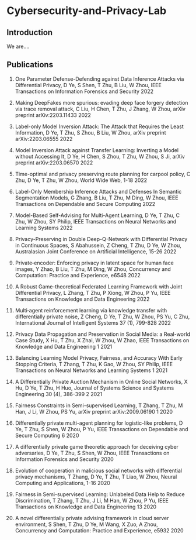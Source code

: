 # Cybersecurity-and-Privacy-Lab
## Introduction
We are....

## Publications

1. One Parameter Defense-Defending against Data Inference Attacks via Differential Privacy, D Ye, S Shen, T Zhu, B Liu, W Zhou, IEEE Transactions on Information Forensics and Security		2022 

2. Making DeepFakes more spurious: evading deep face forgery detection via trace removal attack, C Liu, H Chen, T Zhu, J Zhang, W Zhou, arXiv preprint arXiv:2203.11433		2022 

3. Label-only Model Inversion Attack: The Attack that Requires the Least Information, D Ye, T Zhu, S Zhou, B Liu, W Zhou, arXiv preprint arXiv:2203.06555		2022 

4. Model Inversion Attack against Transfer Learning: Inverting a Model without Accessing It, D Ye, H Chen, S Zhou, T Zhu, W Zhou, S Ji, arXiv preprint arXiv:2203.06570		2022 

5. Time-optimal and privacy preserving route planning for carpool policy, C Zhu, D Ye, T Zhu, W Zhou, World Wide Web, 1-18		2022 

6. Label-Only Membership Inference Attacks and Defenses In Semantic Segmentation Models, G Zhang, B Liu, T Zhu, M Ding, W Zhou, IEEE Transactions on Dependable and Secure Computing		2022 

7. Model-Based Self-Advising for Multi-Agent Learning, D Ye, T Zhu, C Zhu, W Zhou, SY Philip, IEEE Transactions on Neural Networks and Learning Systems		2022 

8. Privacy-Preserving in Double Deep-Q-Network with Differential Privacy in Continuous Spaces, S Abahussein, Z Cheng, T Zhu, D Ye, W Zhou, Australasian Joint Conference on Artificial Intelligence, 15-26		2022 

9. Private‐encoder: Enforcing privacy in latent space for human face images, Y Zhao, B Liu, T Zhu, M Ding, W Zhou, Concurrency and Computation: Practice and Experience, e6548		2022 

10. A Robust Game-theoretical Federated Learning Framework with Joint Differential Privacy, L Zhang, T Zhu, P Xiong, W Zhou, P Yu, IEEE Transactions on Knowledge and Data Engineering		2022 

11. Multi‐agent reinforcement learning via knowledge transfer with differentially private noise, Z Cheng, D Ye, T Zhu, W Zhou, PS Yu, C Zhu, International Journal of Intelligent Systems 37 (1), 799-828		2022 

12. Privacy Data Propagation and Preservation in Social Media: a Real-world Case Study, X Hu, T Zhu, X Zhai, W Zhou, W Zhao, IEEE Transactions on Knowledge and Data Engineering	1	2021 

13. Balancing Learning Model Privacy, Fairness, and Accuracy With Early Stopping Criteria, T Zhang, T Zhu, K Gao, W Zhou, SY Philip, IEEE Transactions on Neural Networks and Learning Systems	1	2021 

14. A Differentially Private Auction Mechanism in Online Social Networks, X Hu, D Ye, T Zhu, H Huo, Journal of Systems Science and Systems Engineering 30 (4), 386-399	2	2021 

15. Fairness Constraints in Semi-supervised Learning, T Zhang, T Zhu, M Han, J Li, W Zhou, PS Yu, arXiv preprint arXiv:2009.06190	1	2020 

16. Differentially private multi-agent planning for logistic-like problems, D Ye, T Zhu, S Shen, W Zhou, P Yu, IEEE Transactions on Dependable and Secure Computing	6	2020 

17. A differentially private game theoretic approach for deceiving cyber adversaries, D Ye, T Zhu, S Shen, W Zhou, IEEE Transactions on Information Forensics and Security 2020

18. Evolution of cooperation in malicious social networks with differential privacy mechanisms, T Zhang, D Ye, T Zhu, T Liao, W Zhou, Neural Computing and Applications, 1-16		2020 

19. Fairness in Semi-supervised Learning: Unlabeled Data Help to Reduce Discrimination, T Zhang, T Zhu, J Li, M Han, W Zhou, P Yu, IEEE Transactions on Knowledge and Data Engineering	13	2020 

20. A novel differentially private advising framework in cloud server environment, S Shen, T Zhu, D Ye, M Wang, X Zuo, A Zhou, Concurrency and Computation: Practice and Experience, e5932		2020 
